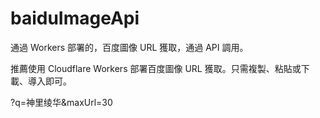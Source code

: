 # baiduImageApi

通過 Workers 部署的，百度圖像 URL 獲取，通過 API 調用。

推薦使用 Cloudflare Workers 部署百度圖像 URL 獲取。只需複製、粘貼或下載、導入即可。

?q=神里绫华&maxUrl=30
